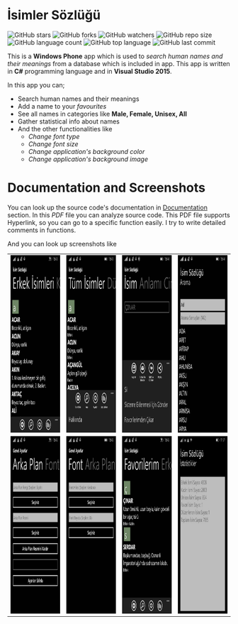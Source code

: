 # İsimler Sözlüğü

![GitHub stars](https://img.shields.io/github/stars/coderserdar/IsimlerSozlugu?style=social) ![GitHub forks](https://img.shields.io/github/forks/coderserdar/IsimlerSozlugu?style=social) ![GitHub watchers](https://img.shields.io/github/watchers/coderserdar/IsimlerSozlugu?style=social) ![GitHub repo size](https://img.shields.io/github/repo-size/coderserdar/IsimlerSozlugu?style=plastic) ![GitHub language count](https://img.shields.io/github/languages/count/coderserdar/IsimlerSozlugu?style=plastic) ![GitHub top language](https://img.shields.io/github/languages/top/coderserdar/IsimlerSozlugu?style=plastic) ![GitHub last commit](https://img.shields.io/github/last-commit/coderserdar/IsimlerSozlugu?color=red&style=plastic)

This is a **Windows Phone** app which is used to *search human names and their meanings* from a database which is included in app.
This app is written in **C#** programming language and in **Visual Studio 2015**. 

In this app you can;

 - Search human names and their meanings
 - Add a name to your *favourites*
 - See all names in categories like **Male, Female, Unisex, All**
 - Gather statistical info about names
 - And the other functionalities like
	 - *Change font type*
	 - *Change font size*
	 - *Change application's background color*
	 - *Change application's background image*
	
# Documentation and Screenshots

You can look up the source code's documentation in [Documentation](https://github.com/coderserdar/IsimlerSozlugu/blob/main/Documentation/IsimlerSozlugu.pdf) section. In this *PDF* file you can analyze source code. This PDF file supports Hyperlink, so you can go to a specific function easily. I try to write detailed comments in functions.

And you can look up screenshots like 

<table>
   <tr>
      <td><img src="https://github.com/coderserdar/IsimlerSozlugu/blob/main/Screenshots/App_Screens_01.png?raw=true" width="240" height="400"></td>
      <td><img src="https://github.com/coderserdar/IsimlerSozlugu/blob/main/Screenshots/App_Screens_02.png?raw=true" width="240" height="400"></td>
      <td><img src="https://github.com/coderserdar/IsimlerSozlugu/blob/main/Screenshots/App_Screens_03.png?raw=true" width="240" height="400"></td>
      <td><img src="https://github.com/coderserdar/IsimlerSozlugu/blob/main/Screenshots/App_Screens_04.png?raw=true" width="240" height="400"></td>
   </tr>
   <tr>
      <td><img src="https://github.com/coderserdar/IsimlerSozlugu/blob/main/Screenshots/App_Screens_05.png?raw=true" width="240" height="400"></td>
      <td><img src="https://github.com/coderserdar/IsimlerSozlugu/blob/main/Screenshots/App_Screens_06.png?raw=true" width="240" height="400"></td>
      <td><img src="https://github.com/coderserdar/IsimlerSozlugu/blob/main/Screenshots/App_Screens_07.png?raw=true" width="240" height="400"></td>
      <td><img src="https://github.com/coderserdar/IsimlerSozlugu/blob/main/Screenshots/App_Screens_08.jpg?raw=true" width="240" height="400"></td>
   </tr>
</table>
